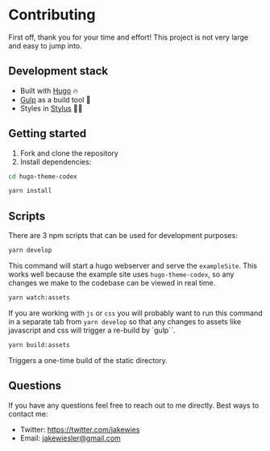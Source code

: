 # Contributing

First off, thank you for your time and effort! This project is not very large and easy to jump into.

## Development stack

- Built with [Hugo](https://gohugo.io/) 🔥
- [Gulp](https://gulpjs.com/) as a build tool 🍹
- Styles in [Stylus](http://stylus-lang.com/) 💅🏻

## Getting started

1. Fork and clone the repository
2. Install dependencies:

```bash
cd hugo-theme-codex

yarn install
```

## Scripts

There are 3 npm scripts that can be used for development purposes:

```bash
yarn develop
```

This command will start a hugo webserver and serve the `exampleSite`. This works well because the example site uses `hugo-theme-codex`, so any changes
we make to the codebase can be viewed in real time.

```bash
yarn watch:assets
```

If you are working with `js` or `css` you will probably want to run this command in a separate tab from `yarn develop` so that any changes to assets like javascript and css will trigger a re-build by `gulp``.

```bash
yarn build:assets
```

Triggers a one-time build of the static directory.

## Questions

If you have any questions feel free to reach out to me directly. Best ways to contact me:

- Twitter: https://twitter.com/jakewies
- Email: jakewiesler@gmail.com
